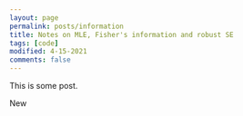 ```yaml
---
layout: page
permalink: posts/information
title: Notes on MLE, Fisher's information and robust SE
tags: [code]
modified: 4-15-2021
comments: false
---
```


This is some post.

New